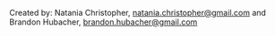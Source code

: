 Created by:
Natania Christopher, natania.christopher@gmail.com and
Brandon Hubacher, brandon.hubacher@gmail.com
